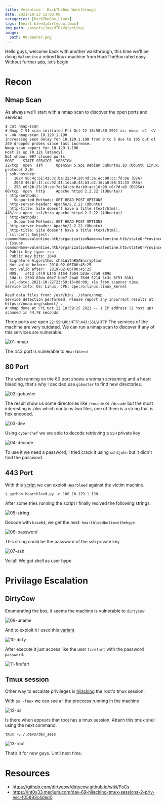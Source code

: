 ```yaml
---
title: Velentine - HackTheBox Walkthrough
date: 2021-10-23 12:00:00 
categories: [HackTheBox,Linux]
tags: [heart bleed,dirtycow,tmux]
img_path: /assets/img/HTB/Valentine/
image: 
  path: 00-banner.png
---
```

Hello guys, welcome back with another walkthrough, this time we'll be doing `Valentine` a retired linux machine from HackTheBox rated easy. Without further ado, let’s begin.
# Recon
## Nmap Scan
As always we'll start with a nmap scan to discover the open ports and services.
```console
$ cat nmap-scan
# Nmap 7.91 scan initiated Fri Oct 22 18:58:30 2021 as: nmap -sC -sV -v -oN nmap-scan 10.129.1.190
Increasing send delay for 10.129.1.190 from 0 to 5 due to 105 out of 349 dropped probes since last increase.
Nmap scan report for 10.129.1.190
Host is up (0.12s latency).
Not shown: 997 closed ports
PORT    STATE SERVICE  VERSION
22/tcp  open  ssh      OpenSSH 5.9p1 Debian 5ubuntu1.10 (Ubuntu Linux; protocol 2.0)
| ssh-hostkey:
|   1024 96:4c:51:42:3c:ba:22:49:20:4d:3e:ec:90:cc:fd:0e (DSA)
|   2048 46:bf:1f:cc:92:4f:1d:a0:42:b3:d2:16:a8:58:31:33 (RSA)
|_  256 e6:2b:25:19:cb:7e:54:cb:0a:b9:ac:16:98:c6:7d:a9 (ECDSA)
80/tcp  open  http     Apache httpd 2.2.22 ((Ubuntu))
| http-methods:
|_  Supported Methods: GET HEAD POST OPTIONS
|_http-server-header: Apache/2.2.22 (Ubuntu)
|_http-title: Site doesn't have a title (text/html).
443/tcp open  ssl/http Apache httpd 2.2.22 ((Ubuntu))
| http-methods:
|_  Supported Methods: GET HEAD POST OPTIONS
|_http-server-header: Apache/2.2.22 (Ubuntu)
|_http-title: Site doesn't have a title (text/html).
| ssl-cert: Subject: commonName=valentine.htb/organizationName=valentine.htb/stateOrProvinceName=FL/countryName=US
| Issuer: commonName=valentine.htb/organizationName=valentine.htb/stateOrProvinceName=FL/countryName=US
| Public Key type: rsa
| Public Key bits: 2048
| Signature Algorithm: sha1WithRSAEncryption
| Not valid before: 2018-02-06T00:45:25
| Not valid after:  2019-02-06T00:45:25
| MD5:   a413 c4f0 b145 2154 fb54 b2de c7a9 809d
|_SHA-1: 2303 80da 60e7 bde7 2ba6 76dd 5214 3c3c 6f53 01b1
|_ssl-date: 2021-10-22T23:59:15+00:00; +1s from scanner time.
Service Info: OS: Linux; CPE: cpe:/o:linux:linux_kernel

Read data files from: /usr/bin/../share/nmap
Service detection performed. Please report any incorrect results at https://nmap.org/submit/ .
# Nmap done at Fri Oct 22 18:59:15 2021 -- 1 IP address (1 host up) scanned in 44.78 seconds
```
Three ports are open `22:SSH`,`80:HTTP`,`443:SSL\HTTP`
The services of the machine are very outdated. We can run a nmap scan to discover if any of this services are vulnerable.

![01-nmap](01-nmap.png)

The 443 port is vulnerable to `Heartbleed`

## 80 Port
The web running on the 80 port shows a woman screaming and a heart bleeding, that's why I decided use `gobuster` to find new directories.

![02-gobuster](02-gobuster.png)

The result show us some directories like `/encode` or `/decode` but the most interesting is `/dev` which contains two files, one of them is a string that is hex encoded.

![03-dev](03-dev.png)

Using `cyberchef` we are able to decode retrieving a `SSH` private key

![04-decode](04-decode.png)

To use it we need a password, I tried crack it using `ssh2john` but it didn't find the password.

## 443 Port
With this [script](https://gist.github.com/eelsivart/10174134) we can exploit `Hearbleed` against the victim machine.
```console
$ python heartbleed.py -n 100 10.129.1.190
```
After some tries running the script I finally recived the following strings.

![05-string](05-string.png)

Decode with `base64`, we get the next: `heartbleedbelievethehype`

![06-password](06-password.png)

This string could be the password of the ssh private key.

![07-ssh](07-ssh.png)

Voila!! We got shell as user hype.

# Privilage Escalation
## DirtyCow
Enumerating the box, it seems the machine is vulnerable to `dirtycow`

![09-uname](09-uname.png)

And to exploit it I used this [variant](https://github.com/FireFart/dirtycow/blob/master/dirty.c).

![10-dirty](10-dirty.png)

After execute it just access like the user `firefart` with the password `password`.

![11-firefart](11-firefart.png)

## Tmux session
Other way to escalate privileges is [hijacking](https://int0x33.medium.com/day-69-hijacking-tmux-sessions-2-priv-esc-f05893c4ded0) the root's tmux session.

With `ps -faux` we can see all the proccess running in the machine

![12-ps](12-ps.png)

Is there when appears that root has a tmux session. Attach this tmux shell using the next command.
```text
tmux -S /.devs/dev_sess
```

![13-root](13-root.png)

That’s it for now guys. Until next time.
# Resources
- https://github.com/dirtycow/dirtycow.github.io/wiki/PoCs
- https://int0x33.medium.com/day-69-hijacking-tmux-sessions-2-priv-esc-f05893c4ded0
